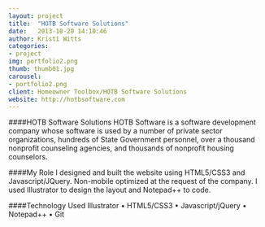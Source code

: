 ```yaml
---
layout: project
title:  "HOTB Software Solutions"
date:   2013-10-20 14:10:46
author: Kristi Witts
categories:
- project
img: portfolio2.png
thumb: thumb01.jpg
carousel:
- portfolio2.png
client: Homeowner Toolbox/HOTB Software Solutions
website: http://hotbsoftware.com
---
```

####HOTB Software Solutions
HOTB Software is a software development company whose software is used by a number of private sector organizations, hundreds of State Government personnel, over a thousand nonprofit counseling agencies, and thousands of nonprofit housing counselors.

####My Role
I designed and built the website using HTML5/CSS3 and Javascript/JQuery. Non-mobile optimized at the request of the company. I used Illustrator to design the layout and Notepad++ to code.

####Technology Used
Illustrator &bull; HTML5/CSS3 &bull; Javascript/jQuery &bull; Notepad++ &bull; Git
